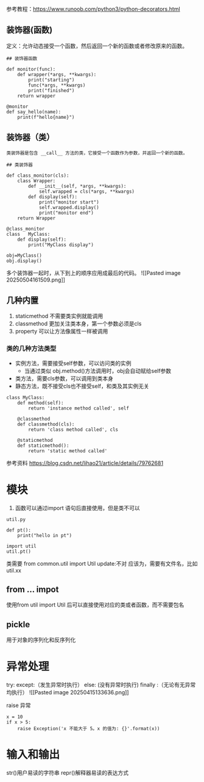参考教程：https://www.runoob.com/python3/python-decorators.html

## 装饰器(函数)
定义：允许动态接受一个函数，然后返回一个新的函数或者修改原来的函数。

```
## 装饰器函数  
  
def monitor(func):  
    def wrapper(*args, **kwargs):  
        print("starting")  
        func(*args, **kwargs)  
        print("finished")  
    return wrapper  
  
@monitor  
def say_hello(name):  
    print(f"hello{name}")
```


## 装饰器（类）
```
类装饰器是包含 __call__ 方法的类，它接受一个函数作为参数，并返回一个新的函数。
```

```
## 类装饰器  
  
def class_monitor(cls):  
    class Wrapper:  
        def __init__(self, *args, **kwargs):  
            self.wrapped = cls(*args, **kwargs)  
        def display(self):  
            print("monitor start")  
            self.wrapped.display()  
            print("monitor end")  
    return Wrapper  
  
@class_monitor  
class   MyClass:  
    def display(self):  
        print("MyClass display")  
  
obj=MyClass()  
obj.display()

```

多个装饰器一起时，从下到上的顺序应用成最后的代码。
![[Pasted image 20250504161509.png]]

## 几种内置
1. staticmethod 不需要类实例就能调用
2. classmethod 更加关注类本身，第一个参数必须是cls
3. property 可以让方法像属性一样被调用


### 类的几种方法类型

* 实例方法，需要接受self参数，可以访问类的实例
	* 当通过类似 obj.method()方法调用时，obj会自动赋给self参数
* 类方法，需要cls参数，可以调用到类本身
* 静态方法，既不接受cls也不接受self，和类及其实例无关
```
class MyClass:
    def method(self):
        return 'instance method called', self

    @classmethod
    def classmethod(cls):
        return 'class method called', cls

    @staticmethod
    def staticmethod():
        return 'static method called'

```

参考资料 https://blog.csdn.net/lihao21/article/details/79762681


# 模块
1. 函数可以通过import 语句后直接使用，但是类不可以
```
util.py

def pt():  
    print("hello in pt")

import util  
util.pt()
```

类需要 from common.util import Util
update:不对
应该为，需要有文件名，比如util.xx

## from ... impot

使用from util import Util 后可以直接使用对应的类或者函数，而不需要包名


## pickle
用于对象的序列化和反序列化



# 异常处理
try: 
except:（发生异常时执行）
else: (没有异常时执行)
finally :（无论有无异常均执行）
![[Pasted image 20250415133636.png]]

raise 异常
```
x = 10
if x > 5:
    raise Exception('x 不能大于 5。x 的值为: {}'.format(x))
```


# 输入和输出
str()用户易读的字符串
repr()解释器易读的表达方式